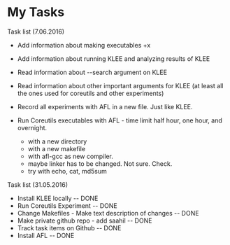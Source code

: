 # My Tasks

Task list (7.06.2016)
* Add information about making executables +x
* Add information about running KLEE and analyzing results of KLEE
* Read information about --search argument on KLEE
* Read information about other important arguments for KLEE (at least all the ones used for coreutils and other experiments)
* Record all experiments with AFL in a new file. Just like KLEE. 

* Run Coreutils executables with AFL - time limit half hour, one hour, and overnight. 
    * with a new directory
    * with a new makefile
    * with afl-gcc as new compiler.
    * maybe linker has to be changed. Not sure. Check.
    * try with echo, cat, md5sum

Task list (31.05.2016)

* Install KLEE locally -- DONE
* Run Coreutils Experiment -- DONE
* Change Makefiles - Make text description of changes -- DONE
* Make private github repo - add saahil -- DONE
* Track task items on Github -- DONE
* Install AFL -- DONE

